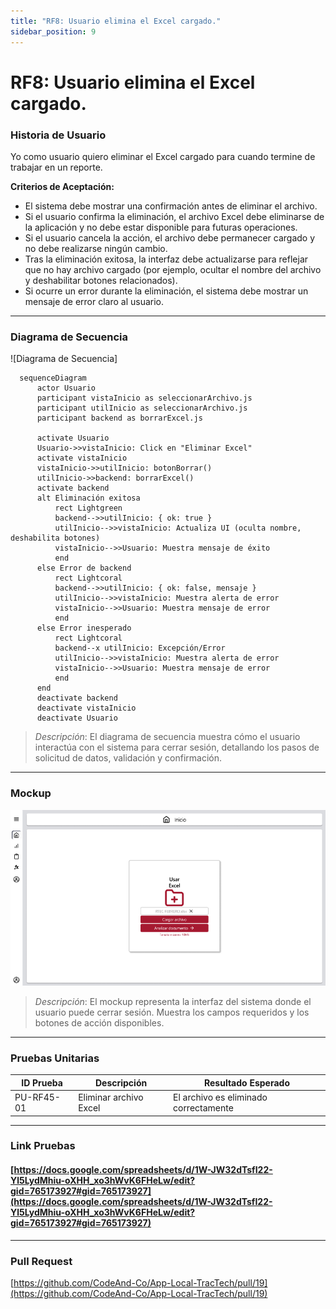 ```yaml
---
title: "RF8: Usuario elimina el Excel cargado."  
sidebar_position: 9
---
```


# RF8: Usuario elimina el Excel cargado.

### Historia de Usuario

Yo como usuario quiero eliminar el Excel cargado para cuando termine de trabajar en un reporte.

  **Criterios de Aceptación:**

  - El sistema debe mostrar una confirmación antes de eliminar el archivo.
  - Si el usuario confirma la eliminación, el archivo Excel debe eliminarse de la aplicación y no debe estar disponible para futuras operaciones.
  - Si el usuario cancela la acción, el archivo debe permanecer cargado y no debe realizarse ningún cambio.
  - Tras la eliminación exitosa, la interfaz debe actualizarse para reflejar que no hay archivo cargado (por ejemplo, ocultar el nombre del archivo y deshabilitar botones relacionados).
  - Si ocurre un error durante la eliminación, el sistema debe mostrar un mensaje de error claro al usuario.

---

### Diagrama de Secuencia

![Diagrama de Secuencia] 

```mermaid
  sequenceDiagram
      actor Usuario
      participant vistaInicio as seleccionarArchivo.js
      participant utilInicio as seleccionarArchivo.js
      participant backend as borrarExcel.js

      activate Usuario
      Usuario->>vistaInicio: Click en "Eliminar Excel"
      activate vistaInicio
      vistaInicio->>utilInicio: botonBorrar()
      utilInicio->>backend: borrarExcel()
      activate backend
      alt Eliminación exitosa
          rect Lightgreen
          backend-->>utilInicio: { ok: true }
          utilInicio-->>vistaInicio: Actualiza UI (oculta nombre, deshabilita botones)
          vistaInicio-->>Usuario: Muestra mensaje de éxito
          end
      else Error de backend
          rect Lightcoral
          backend-->>utilInicio: { ok: false, mensaje }
          utilInicio-->>vistaInicio: Muestra alerta de error
          vistaInicio-->>Usuario: Muestra mensaje de error
          end
      else Error inesperado
          rect Lightcoral
          backend--x utilInicio: Excepción/Error
          utilInicio-->>vistaInicio: Muestra alerta de error
          vistaInicio-->>Usuario: Muestra mensaje de error
          end
      end
      deactivate backend
      deactivate vistaInicio
      deactivate Usuario
```


> *Descripción*: El diagrama de secuencia muestra cómo el usuario interactúa con el sistema para cerrar sesión, detallando los pasos de solicitud de datos, validación y confirmación.

---

### Mockup

![Mockup](./mockups/MockupInicio.png)

> *Descripción*: El mockup representa la interfaz del sistema donde el usuario puede cerrar sesión. Muestra los campos requeridos y los botones de acción disponibles.

---

### Pruebas Unitarias 
| ID Prueba | Descripción | Resultado Esperado |
|-----------|-------------|--------------------|
|PU-RF45-01|Eliminar archivo Excel|El archivo es eliminado correctamente|

---

### Link Pruebas

#### [https://docs.google.com/spreadsheets/d/1W-JW32dTsfI22-Yl5LydMhiu-oXHH_xo3hWvK6FHeLw/edit?gid=765173927#gid=765173927](https://docs.google.com/spreadsheets/d/1W-JW32dTsfI22-Yl5LydMhiu-oXHH_xo3hWvK6FHeLw/edit?gid=765173927#gid=765173927)

---

### Pull Request
[https://github.com/CodeAnd-Co/App-Local-TracTech/pull/19](https://github.com/CodeAnd-Co/App-Local-TracTech/pull/19)

